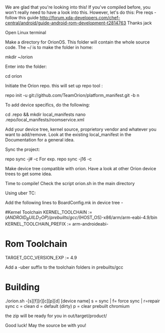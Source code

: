 We are glad that you're looking into this! If you've compiled before, you won't really need to have a look into this. However, let's do this:
Pre reqs -
follow this guide http://forum.xda-developers.com/chef-central/android/guide-android-rom-development-t2814763
Thanks jack

Open Linux terminal

Make a directory for OrionOS. This folder will contain the whole source code. The ~/ is to make the folder in home:

mkdir ~/orion

Enter into the folder:

cd orion

Initiate the Orion repo. this will set up repo tool :

repo init -u git://github.com/TeamOrion/platform_manifest.git -b n

To add device specifics, do the following:

cd .repo && mkdir local_manifests
nano .repo/local_manifests/roomservice.xml

Add your device tree, kernel source, proprietory vendor and whatever you want to add/remove. Look at the existing local_manifest in the Documentation for a general idea.

Sync the project:

repo sync -j# -c
For exp. repo sync -j16 -c

Make device tree compatible with orion. Have a look at other Orion device trees to get some idea.

Time to compile! 
Check the script orion.sh in the main directory

Using uber TC: 

Add the following lines to BoardConfig.mk  in device tree - 

#Kernel Toolchain
KERNEL_TOOLCHAIN := $(ANDROID_BUILD_TOP)/prebuilts/gcc/$(HOST_OS)-x86/arm/arm-eabi-4.9/bin
KERNEL_TOOLCHAIN_PREFIX := arm-androideabi-

# Rom Toolchain
TARGET_GCC_VERSION_EXP := 4.9

Add a -uber suffix to the toolchain folders in prebuilts/gcc

# Building

./orion.sh -[s][f][r][c][p][d] [device name]
 s = sync | f= force sync | r=repair sync
 c = clean 
 d = default (dirty)
 p = clear prebuilt chromium
 
the zip will be ready for you in out/target/product/<device>

Good luck! May the source be with you! 
